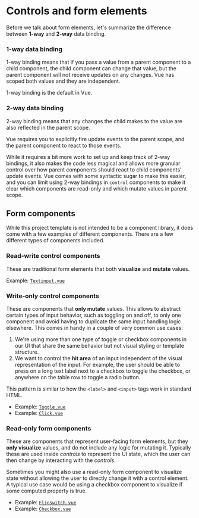 
# Controls and form elements

Before we talk about form elements, let's summarize the difference between **1-way** and **2-way** data binding.

### 1-way data binding

1-way binding means that if you pass a value from a parent component to a child component, the child component can change that value, but the parent component will not receive updates on any changes. Vue has scoped both values and they are independent.

1-way binding is the default in Vue.

### 2-way data binding

2-way binding means that any changes the child makes to the value are also reflected in the parent scope.

Vue requires you to explicitly fire update events to the parent scope, and the parent component to react to those events.

While it requires a bit more work to set up and keep track of 2-way bindings, it also makes the code less magical and allows more granular control over how parent components should react to child components' update events. Vue comes with some syntactic sugar to make this easier, and you can limit using 2-way bindings in `control` components to make it clear which components are read-only and which mutate values in parent scope.

## Form components

While this project template is not intended to be a component library, it does come with a few examples of different components. There are a few different types of components included.

### Read-write control components

These are traditional form elements that both **visualize** and **mutate** values.

Example: [`Textinput.vue`](https://github.com/Eiskis/vue-webpack/blob/master/src/components/controls/Textinput.vue)

### Write-only control components

These are components that **only mutate** values. This allows to abstract certain types of input behavior, such as toggling on and off, to only one component and avoid having to duplicate the same input handling logic elsewhere. This comes in handy in a couple of very common use cases:

1. We're using more than one type of toggle or checkbox components in our UI that share the same behavior but not visual styling or template structure.
2. We want to control the **hit area** of an input independent of the visual representation of the input. For example, the user should be able to press on a long text label next to a checkbox to toggle the checkbox, or anywhere on the table row to toggle a radio button.

This pattern is similar to how the `<label>` and `<input>` tags work in standard HTML.

- Example: [`Toggle.vue`](https://github.com/Eiskis/vue-webpack/blob/master/src/components/controls/Toggle.vue)
- Example: [`Click.vue`](https://github.com/Eiskis/vue-webpack/blob/master/src/components/controls/Click.vue)

### Read-only form components

These are components that represent user-facing form elements, but they **only visualize** values, and do not include any logic for mutating it. Typically these are used inside _controls_ to represent the UI state, which the user can then change by interacting with the _controls_.

Sometimes you might also use a read-only form component to visualize state without allowing the user to directly change it with a control element. A typical use case would be using a checkbox component to visualize if some computed property is true.

- Example: [`Flipswitch.vue`](https://github.com/Eiskis/vue-webpack/blob/master/src/components/forms/Flipswitch.vue)
- Example: [`Checkbox.vue`](https://github.com/Eiskis/vue-webpack/blob/master/src/components/forms/Checkbox.vue)

